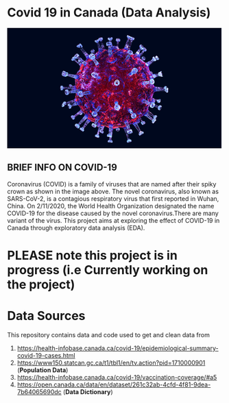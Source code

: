 # Covid 19 in Canada (Data Analysis)

![covid](https://github.com/Joshua-omolewa/Covid-19-analysis/blob/main/Covid%20Dataset/images/covid%2019%20.gif)

## BRIEF INFO ON COVID-19
Coronavirus (COVID) is a family of viruses that are named after their spiky crown as shown in the image above. The novel coronavirus, also known as SARS-CoV-2, is a contagious respiratory virus that first reported in Wuhan, China. On 2/11/2020, the World Health Organization designated the name COVID-19 for the disease caused by the novel coronavirus.There are many variant of the virus. This project aims at exploring the effect of COVID-19 in Canada through exploratory data analysis (EDA).

# PLEASE note this project is in progress (i.e Currently working on the project)

# Data Sources
This repository contains data and code used to get and clean data from 
1. https://health-infobase.canada.ca/covid-19/epidemiological-summary-covid-19-cases.html 
2. https://www150.statcan.gc.ca/t1/tbl1/en/tv.action?pid=1710000901 (**Population Data**)
3. https://health-infobase.canada.ca/covid-19/vaccination-coverage/#a5
4. https://open.canada.ca/data/en/dataset/261c32ab-4cfd-4f81-9dea-7b64065690dc  (**Data Dictionary**)

